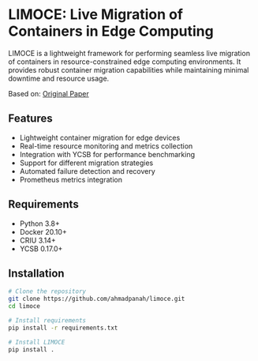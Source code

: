 # LIMOCE: Live Migration of Containers in Edge Computing

LIMOCE is a lightweight framework for performing seamless live migration of containers in resource-constrained edge computing environments. It provides robust container migration capabilities while maintaining minimal downtime and resource usage.

Based on: [Original Paper](https://link.springer.com/article/10.1007/s42979-023-01871-5)

## Features

- Lightweight container migration for edge devices
- Real-time resource monitoring and metrics collection
- Integration with YCSB for performance benchmarking
- Support for different migration strategies
- Automated failure detection and recovery
- Prometheus metrics integration

## Requirements

- Python 3.8+
- Docker 20.10+
- CRIU 3.14+
- YCSB 0.17.0+

## Installation

```bash
# Clone the repository
git clone https://github.com/ahmadpanah/limoce.git
cd limoce

# Install requirements
pip install -r requirements.txt

# Install LIMOCE
pip install .
